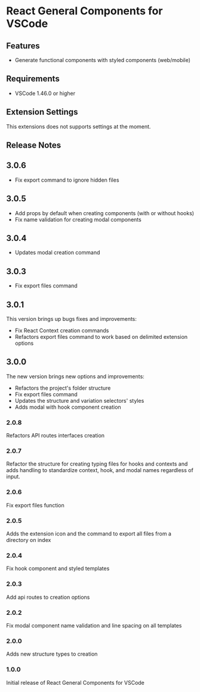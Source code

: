 # React General Components for VSCode

## Features

- Generate functional components with styled components (web/mobile)

## Requirements

- VSCode 1.46.0 or higher

## Extension Settings

This extensions does not supports settings at the moment.

## Release Notes

## 3.0.6

- Fix export command to ignore hidden files

## 3.0.5

- Add props by default when creating components (with or without hooks)
- Fix name validation for creating modal components

## 3.0.4

- Updates modal creation command

## 3.0.3

- Fix export files command

## 3.0.1

This version brings up bugs fixes and improvements:

- Fix React Context creation commands
- Refactors export files command to work based on delimited extension options

## 3.0.0

The new version brings new options and improvements:

- Refactors the project's folder structure
- Fix export files command
- Updates the structure and variation selectors' styles
- Adds modal with hook component creation

### 2.0.8

Refactors API routes interfaces creation

### 2.0.7

Refactor the structure for creating typing files for hooks and contexts and adds handling to standardize context, hook, and modal names regardless of input.

### 2.0.6

Fix export files function

### 2.0.5

Adds the extension icon and the command to export all files from a directory on index

### 2.0.4

Fix hook component and styled templates

### 2.0.3

Add api routes to creation options

### 2.0.2

Fix modal component name validation and line spacing on all templates

### 2.0.0

Adds new structure types to creation

### 1.0.0

Initial release of React General Components for VSCode
